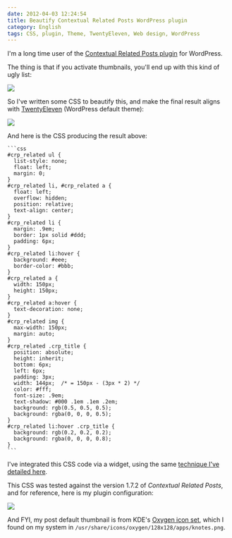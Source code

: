 ```yaml
---
date: 2012-04-03 12:24:54
title: Beautify Contextual Related Posts WordPress plugin
category: English
tags: CSS, plugin, Theme, TwentyEleven, Web design, WordPress
---
```


I'm a long time user of the [Contextual Related Posts plugin](https://wordpress.org/extend/plugins/contextual-related-posts/) for WordPress.

The thing is that if you activate thumbnails, you'll end up with this kind of ugly list:

![](/uploads/2012/contextual-related-posts-default-style.png)

So I've written some CSS to beautify this, and make the final result aligns with [TwentyEleven](https://theme.wordpress.com/themes/twentyeleven/) (WordPress default theme):

![](/uploads/2012/contextual-related-posts-custom-style.png)

And here is the CSS producing the result above:

    ```css
    #crp_related ul {
      list-style: none;
      float: left;
      margin: 0;
    }
    #crp_related li, #crp_related a {
      float: left;
      overflow: hidden;
      position: relative;
      text-align: center;
    }
    #crp_related li {
      margin: .9em;
      border: 1px solid #ddd;
      padding: 6px;
    }
    #crp_related li:hover {
      background: #eee;
      border-color: #bbb;
    }
    #crp_related a {
      width: 150px;
      height: 150px;
    }
    #crp_related a:hover {
      text-decoration: none;
    }
    #crp_related img {
      max-width: 150px;
      margin: auto;
    }
    #crp_related .crp_title {
      position: absolute;
      height: inherit;
      bottom: 6px;
      left: 6px;
      padding: 3px;
      width: 144px;  /* = 150px - (3px * 2) */
      color: #fff;
      font-size: .9em;
      text-shadow: #000 .1em .1em .2em;
      background: rgb(0.5, 0.5, 0.5);
      background: rgba(0, 0, 0, 0.5);
    }
    #crp_related li:hover .crp_title {
      background: rgb(0.2, 0.2, 0.2);
      background: rgba(0, 0, 0, 0.8);
    }
    ```

I've integrated this CSS code via a widget, using the same [technique I've detailed here](https://kevin.deldycke.com/2011/01/new-blog-header-and-tiny-wordpress-theme-customizations/).

This CSS was tested against the version 1.7.2 of _Contextual Related Posts_, and for reference, here is my plugin configuration:

![](/uploads/2012/contextual-related-posts-config.png)

And FYI, my post default thumbnail is from KDE's [Oxygen icon set](https://www.oxygen-icons.org/), which I found on my system in `/usr/share/icons/oxygen/128x128/apps/knotes.png`.
